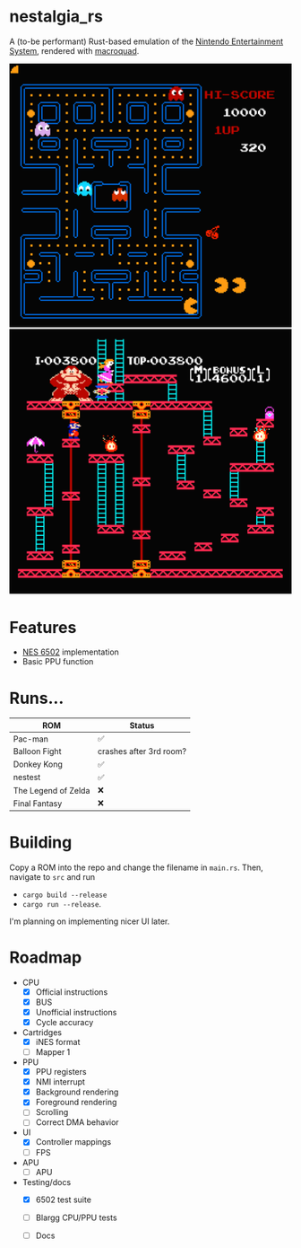 # nestalgia_rs

A (to-be performant) Rust-based emulation of the [Nintendo Entertainment System](https://en.wikipedia.org/wiki/Nintendo_Entertainment_System), rendered with [macroquad](https://github.com/not-fl3/macroquad).

![Pac-man image](assets/pacman.png)
![Donkey Kong image](assets/dk.png)

# Features

- [NES 6502](https://www.nesdev.org/wiki/CPU) implementation 
- Basic PPU function

# Runs...

| ROM                 | Status                                                 |
|---------------------|--------------------------------------------------------|
| Pac-man             | :white_check_mark:                                     |
| Balloon Fight       | crashes after 3rd room?                                |
| Donkey Kong         | :white_check_mark:                                     |
| nestest             | :white_check_mark:                                     |
| The Legend of Zelda | :x:                                                    |
| Final Fantasy       | :x:                                                    |

# Building

Copy a ROM into the repo and change the filename in `main.rs`. Then, navigate to `src` and run

- `cargo build --release`
- `cargo run --release`.

I'm planning on implementing nicer UI later.

# Roadmap

- CPU
    - [X] Official instructions
    - [X] BUS
    - [X] Unofficial instructions
    - [X] Cycle accuracy
- Cartridges
    - [X] iNES format
    - [ ] Mapper 1
- PPU
    - [X] PPU registers
    - [X] NMI interrupt
    - [X] Background rendering
    - [X] Foreground rendering
    - [ ] Scrolling
    - [ ] Correct DMA behavior
- UI
    - [X] Controller mappings
    - [ ] FPS
- APU
    - [ ] APU
- Testing/docs
    - [X] 6502 test suite
    - [ ] Blargg CPU/PPU tests
    - [ ] Docs

